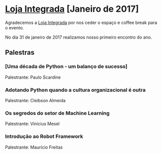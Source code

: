 # [Loja Integrada][0] [Janeiro de 2017]

Agradecemos a [Loja Integrada][1] por nos ceder o espaço e coffee break para o evento.

No dia 31 de janeiro de 2017 realizamos nosso primeiro encontro do ano.

## Palestras

### [Uma década de Python - um balanço de sucesso]

Palestrante: Paulo Scardine

### Adotando Python quando a cultura organizacional é outra

Palestrante: Cleibson Almeida

### Os segredos do setor de Machine Learning

Palestrante: Vinicius Mesel

### Introdução ao Robot Framework

Palestrante: Maurício Freitas



[0]: https://www.meetup.com/pt-BR/Grupy-SP/events/LINK
[1]: https://lojaintegrada.com.br/
[2]: https://goo.gl/G0bCCj

